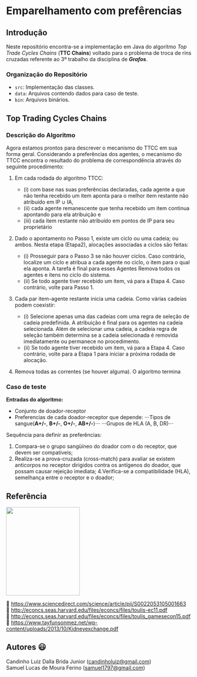 # Emparelhamento com prefêrencias
## Introdução
Neste repositório encontra-se a implementação em Java do algoritmo _Top Trade Cycles Chains_ (**TTC Chains**) voltado para o problema de troca de rins cruzadas referente ao 3º trabalho da disciplina de ***Grafos***.

### Organização do Repositório  
  
* `src`: Implementação das classes.   
* `data`: Arquivos contendo dados para caso de teste. 
* `bin`: Arquivos binários.


## Top Trading Cycles Chains 
  
### Descrição do Algoritmo

Agora estamos prontos para descrever o mecanismo do TTCC em sua forma geral. Considerando a preferências dos agentes, o mecanismo do TTCC encontra o resultado do problema de correspondência 
através do seguinte procedimento:
1. Em cada rodada do algoritmo TTCC:
	- (i) com base nas suas preferências declaradas, cada agente a que não tenha recebido um item aponta para o melhor item restante não atribuído em IP ∪ IA, 
	- (ii) cada agente remanescente que tenha recebido um item continua apontando para ela
atribuição e 
	- (iii) cada item restante não atribuído em pontos de IP para seu proprietário
  

2. Dado o apontamento no Passo 1, existe um ciclo ou uma cadeia; ou ambos. Nesta etapa (Etapa2), alocações associadas a ciclos são feitas: 
	- (i) Prosseguir para o Passo 3 se não houver ciclos. Caso contrário, localize um ciclo e atribua a cada agente no ciclo, o item para o qual ela aponta. A tarefa é final para esses Agentes Remova todos os agentes e itens no ciclo do sistema.
	- (ii) Se todo agente tiver recebido um item, vá para a Etapa 4. Caso contrário, volte para Passo 1.
   

 3. Cada par item-agente restante inicia uma cadeia. Como várias cadeias podem coexistir:
	- (i) Selecione apenas uma das cadeias com uma regra de seleção de cadeia predefinida. A atribuição é final para os agentes na cadeia selecionada. Além de selecionar uma cadeia, a cadeia regra de seleção também determina se a cadeia selecionada é removida imediatamente
ou permanece no procedimento.
	- (ii) Se todo agente tiver recebido um item, vá para a Etapa 4. Caso contrário, volte para a Etapa 1 para iniciar a próxima rodada de alocação.
4. Remova todas as correntes (se houver alguma). O algoritmo termina


### Caso de teste


**Entradas do algoritmo:**  
  

- Conjunto de doador-receptor
- Preferencias de cada doador-receptor que depende:
	⋅⋅⋅Tipos de sangue(**A+/-**, **B+/-**, **O+/-**, **AB+/-**)⋅⋅⋅ 
	⋅⋅⋅Grupos de HLA (A, B, DR)⋅⋅⋅

Sequência para definir as preferências:
1. Compara-se o grupo sangüíneo do doador com o do
receptor, que devem ser compatíveis;
3. Realiza-se a prova-cruzada (cross-match) para avaliar
se existem anticorpos no receptor dirigidos contra
os antígenos do doador, que possam causar rejeição
imediata;
4.Verifica-se a compatibilidade (HLA), semelhança entre
o receptor e o doador;

## Referência 

<img src="https://junit.org/junit5/.." data-canonical-src="https://cdn-images-1.medium.com/max/982/1*AiTBjfsoj3emarTpaeNgKQ.png" width="200" height="240" />

:link: <https://www.sciencedirect.com/science/article/pii/S0022053105001663>  
:link: <http://econcs.seas.harvard.edu/files/econcs/files/toulis-ec11.pdf>  
:link: <http://econcs.seas.harvard.edu/files/econcs/files/toulis_gamesecon15.pdf>  
:link: <https://www.tayfunsonmez.net/wp-content/uploads/2013/10/Kidneyexchange.pdf>

## Autores :smiley:
Candinho Luiz Dalla Brida Junior (<candinholuiz@gmail.com>)  
Samuel Lucas de Moura Ferino (<samuel1797@gmail.com>)  



